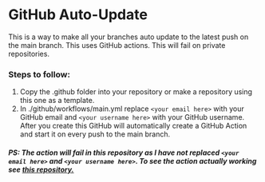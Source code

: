 # GitHub Auto-Update
This is a way to make all your branches auto update to the latest push on the main branch. This uses GitHub actions. This will fail on private repositories.

### Steps to follow:
1. Copy the .github folder into your repository or make a repository using this one as a template.
1. In ./github/workflows/main.yml replace `<your email here>` with your GitHub email and `<your username here>` with your GitHub username.
After you create this GitHub will automatically create a GitHub Action and start it on every push to the main branch.
##### PS: The action will fail in this repository as I have not replaced `<your email here>` and `<your username here>`. To see the action actually working see [this repository.](https://github.com/Wambyat/IISC-Determining-anomalies-in-the-stock-market)

